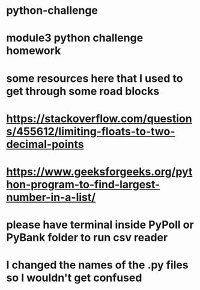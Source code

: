 # python-challenge
# module3 python challenge homework

# some resources here that I used to get through some road blocks

# https://stackoverflow.com/questions/455612/limiting-floats-to-two-decimal-points
# https://www.geeksforgeeks.org/python-program-to-find-largest-number-in-a-list/

# please have terminal inside PyPoll or PyBank folder to run csv reader
# I changed the names of the .py files so I wouldn't get confused
